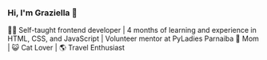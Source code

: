 ### Hi, I'm Graziella 👋
👩‍💻 Self-taught frontend developer | 4 months of learning and experience in HTML, CSS, and JavaScript | Volunteer mentor at PyLadies Parnaiba
🤍  Mom | 😺 Cat Lover | 🌎 Travel Enthusiast 

